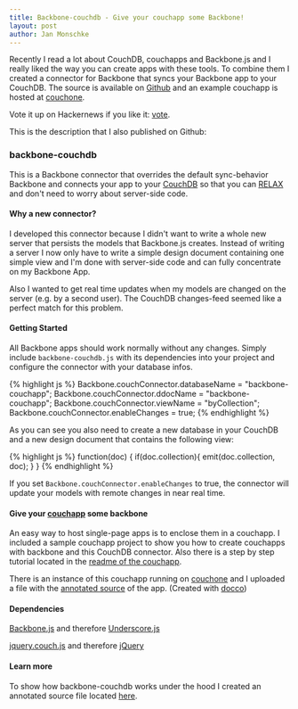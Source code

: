 ```yaml
---
title: Backbone-couchdb - Give your couchapp some Backbone!
layout: post
author: Jan Monschke
---
```


Recently I read a lot about CouchDB, couchapps and Backbone.js and I really liked the way you can create apps with these tools. To combine them I created a connector for Backbone that syncs your Backbone app to your CouchDB. The source is available on [Github](https://github.com/janmonschke/backbone-couchdb) and an example couchapp is hosted at [couchone](http://backbone.couchone.com/backbone-couchapp/_design/backbone-couchapp/index.html).
 
Vote it up on Hackernews if you like it: [vote](http://news.ycombinator.com/item?id=1898726).

This is the description that I also published on Github:

### backbone-couchdb

This is a Backbone connector that overrides the default sync-behavior Backbone and connects your app to your [CouchDB](https://github.com/apache/couchdb) so that you can [RELAX](http://vimeo.com/11852209) and don't need to worry about server-side code. 

#### Why a new connector?

I developed this connector because I didn't want to write a whole new server that persists 
the models that Backbone.js creates. Instead of writing a server I now only have to write a simple design document
containing one simple view and I'm done with server-side code and can fully concentrate on my Backbone App.

Also I wanted to get real time updates when my models are changed on the server (e.g. by a second user). The CouchDB changes-feed seemed 
like a perfect match for this problem.

#### Getting Started

All Backbone apps should work normally without any changes. Simply include `backbone-couchdb.js` with its dependencies into your project and configure the connector with your database infos.

{% highlight js %}
Backbone.couchConnector.databaseName = "backbone-couchapp";
Backbone.couchConnector.ddocName = "backbone-couchapp";
Backbone.couchConnector.viewName = "byCollection";
Backbone.couchConnector.enableChanges = true;
{% endhighlight %}

As you can see you also need to create a new database in your CouchDB and a new design document that contains the following view:

{% highlight js %}
function(doc) {
    if(doc.collection){
        emit(doc.collection, doc);
    }
}
{% endhighlight %}

If you set `Backbone.couchConnector.enableChanges` to true, the connector will update your models with remote changes in near real time.

#### Give your [couchapp](https://github.com/couchapp/couchapp) some backbone

An easy way to host single-page apps is to enclose them in a couchapp. I included a sample couchapp project to show you how to create 
couchapps with backbone and this CouchDB connector. Also there is a step by step tutorial located in the [readme of the couchapp](https://github.com/janmonschke/backbone-couchdb/blob/master/backbone-couchapp/README.md).

There is an instance of this couchapp running on [couchone](http://backbone.couchone.com/backbone-couchapp/_design/backbone-couchapp/index.html) and I uploaded a file with the [annotated source](http://janmonschke.github.com/backbone-couchdb/app.html) of the app. (Created with [docco](https://github.com/jashkenas/docco))

#### Dependencies

[Backbone.js](https://github.com/documentcloud/backbone) and therefore [Underscore.js](https://github.com/documentcloud/underscore)

[jquery.couch.js](https://github.com/apache/couchdb/blob/trunk/share/www/script/jquery.couch.js) and therefore [jQuery](http://www.jquery.com/)


#### Learn more

To show how backbone-couchdb works under the hood I created an annotated source file located [here](http://janmonschke.github.com/backbone-couchdb/backbone-couchdb.html).